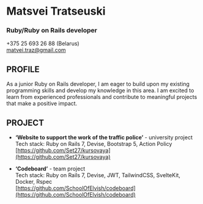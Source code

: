 # **Matsvei Tratseuski**
### Ruby/Ruby on Rails developer
+375 25 693 26 88 (Belarus)  
[matvei.traz@gmail.com](mailto:matvei.traz@gmail.com)  
## PROFILE
As a junior Ruby on Rails developer, I am eager to build upon my existing programming skills and
develop my knowledge in this area. I am excited to learn from experienced professionals and
contribute to meaningful projects that make a positive impact.  
## PROJECT
* **‘Website to support the work of the traffic police’** - university project  
Tech stack: Ruby on Rails 7, Devise, Bootstrap 5, Action Policy  
[https://github.com/Set27/kursovaya](https://github.com/Set27/kursovaya)

* **‘Codeboard’** - team project  
Tech stack: Ruby on Rails 7, Devise, JWT, TailwindCSS, SvelteKit, Docker, Rspec  
[https://github.com/SchoolOfElvish/codeboard](https://github.com/SchoolOfElvish/codeboard)